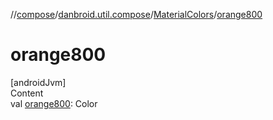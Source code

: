 //[compose](../../../index.md)/[danbroid.util.compose](../index.md)/[MaterialColors](index.md)/[orange800](orange800.md)



# orange800  
[androidJvm]  
Content  
val [orange800](orange800.md): Color  



